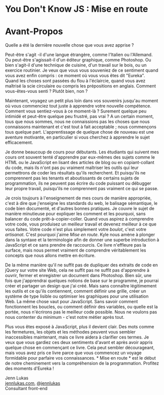 # You Don't Know JS : Mise en route
# Avant-Propos

Quelle a été la dernière nouvelle chose que vous avez apprise ?

Peut-être s'agit -il d'une langue étrangère, comme l'Italien ou l'Allemand. Ou peut-être s'agissait-il d'un éditeur graphique, comme Photoshop. Ou bien s'agit-il d'une technique de cuisine, d'un travail sur le bois, ou un exercice routinier. Je veux que vous vous souveniez de ce sentiment quand vous avez enfin compris : ce moment où vous vous êtes dit "Eureka". Quand les choses sont passées du flou à l'éclaircie, quand vous avez maîtrisé la scie circulaire ou compris les prépositions en anglais. Comment vous-êtes-vous senti ? Plutôt bien, non ?

Maintenant, voyagez un petit plus loin dans vos souvenirs jusqu'au moment où vous commenciez tout juste à apprendre votre nouvelle compétence. Comment vous sentiez-vous à ce moment-là ? Surement quelque peu intimidé et peut-être quelque peu frustré, pas vrai ? A un certain moment, tous que nous sommes, nous ne connaissions pas les choses que nous connaissons maintenant et c'est tout à fait acceptable ; nous commençons tous quelque part. L'apprentissage de quelque chose de nouveau est une aventure motivante, en particulier si vous cherchez à apprendre le sujet efficacement.

Je donne beaucoup de cours pour débutants. Les étudiants qui suivent mes cours ont souvent tenté d'apprendre par eux-mêmes des sujets comme le HTML ou le JavaScript en lisant des articles de blog ou en copiant-collant du code, mais ils n'ont pas pu vraiment maîtriser les outils qui leur permettrons de coder les résultats qu'ils recherchent. Et puisqu'ils ne comprennent pas les tenants et aboutissants de certains sujets de programmation, ils ne peuvent pas écrire du code puissant ou débugger leur propre travail, puisqu'ils ne comprennent pas vraiment ce qui se passe.

Je crois toujours à l'enseignement de mes cours de manière appropriée, c'est à dire que j'enseigne les standards du web, le balisage sémantique, le code bien documenté, et d'autres bonnes pratiques. Je couvre le sujet de manière minutieuse pour expliquer les comment et les pourquoi, sans balancer du code prêt-à-copier-coller. Quand vous aspirez à comprendre votre code, vous produisez un meilleur travail et devenez meilleur à ce que vous faites. Votre code n'est plus simplement votre *boulot*, c'est votre *artisanat*. C'est pourquoi j'aime *Mise en route*. Kyle nous amène à plonger dans la syntaxe et la terminologie afin de donner une superbe introduction à JavaScript et ce sans prendre de raccourcis. Ce livre n'effleure pas la surface, mais nous permet vraiment de comprendre véritablement les concepts que nous allons mettre en écriture.

De la même manière qu'il ne suffit pas de dupliquer des extraits de code en jQuery sur votre site Web, cela ne suffit pas ne suffit pas d'apprendre à ouvrir, fermer et enregistrer un document dans Photoshop. Bien sûr, une fois que j'apprendrai quelques notions de base sur le programme, je pourrai créer et partager un design que j'ai créé. Mais sans connaître légitimement les outils et ce qu'ils contiennent, comment définir une grille, créer un système de type lisible ou optimiser les graphiques pour une utilisation Web. La même chose vaut pour JavaScript. Sans savoir comment fonctionnent les boucles, ou comment définir des variables, ou quelle est la portée, nous n'écrirons pas le meilleur code possible. Nous ne voulons pas nous contenter du minimum - c'est notre métier après tout.

Plus vous êtes exposé à JavaScript, plus il devient clair. Des mots comme les fermetures, les objets et les méthodes peuvent vous sembler inaccessibles maintenant, mais ce livre aidera à clarifier ces termes. Je veux que vous gardiez ces deux sentiments d'avant et après avoir appris quelque chose en commençant ce livre. Cela peut sembler décourageant, mais vous avez pris ce livre parce que vous commencez un voyage formidable pour parfaire vos connaissances. * Mise en route * est le début de notre cheminement vers la compréhension de la programmation. Profitez des moments d'Eureka !

Jenn Lukas<br>
[jennlukas.com](http://jennlukas.com/), [@jennlukas](https://twitter.com/jennlukas)<br>
Consultant front-end
